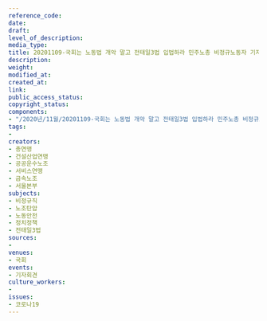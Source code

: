 ```yaml
---
reference_code: 
date: 
draft: 
level_of_description: 
media_type: 
title: 20201109-국회는 노동법 개악 말고 전태일3법 입법하라 민주노총 비정규노동자 기자회견
description: 
weight: 
modified_at: 
created_at: 
link: 
public_access_status: 
copyright_status: 
components:
- "/2020년/11월/20201109-국회는 노동법 개악 말고 전태일3법 입법하라 민주노총 비정규노동자 기자회견/_1DX0132.JPG"
tags:
- 
creators:
- 총연맹
- 건설산업연맹
- 공공운수노조
- 서비스연맹
- 금속노조
- 서울본부
subjects:
- 비정규직
- 노조탄압
- 노동안전
- 정치정책
- 전태일3법
sources:
- 
venues:
- 국회
events:
- 기자회견
culture_workers:
- 
issues:
- 코로나19
---
```

